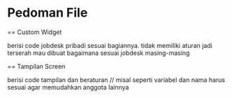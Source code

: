 # Pedoman File
== Custom Widget

berisi code jobdesk pribadi sesuai bagiannya.
tidak memiliki aturan jadi terserah mau dibuat bagaimana sesuai jobdesk masing-masing

== Tampilan Screen

berisi code tampilan dan beraturan
// misal seperti variabel dan nama harus sesuai agar memudahkan anggota lainnya
